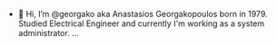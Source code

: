 - 👋 Hi, I’m @georgako aka Anastasios Georgakopoulos born in 1979. Studied Electrical Engineer and currently I'm working as a system administrator.
...

<!---
georgako/georgako is a ✨ special ✨ repository because its `README.md` (this file) appears on your GitHub profile.
You can click the Preview link to take a look at your changes.
--->
